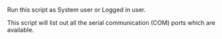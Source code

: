 Run this script as System user or Logged in user.

This script will list out all the serial communication (COM) ports which are available.
